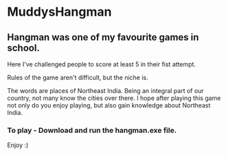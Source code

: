 # MuddysHangman
## Hangman was one of my favourite games in school. 
Here I've challenged people to score at least 5 in their fist attempt.

Rules of the game aren't difficult, but the niche is.

The words are places of Northeast India. Being an integral part of our country, not many know the cities over there. I hope after playing this game not only do you enjoy playing, but also gain knowledge about Northeast India.

### To play - Download and run the hangman.exe file.
Enjoy :)
